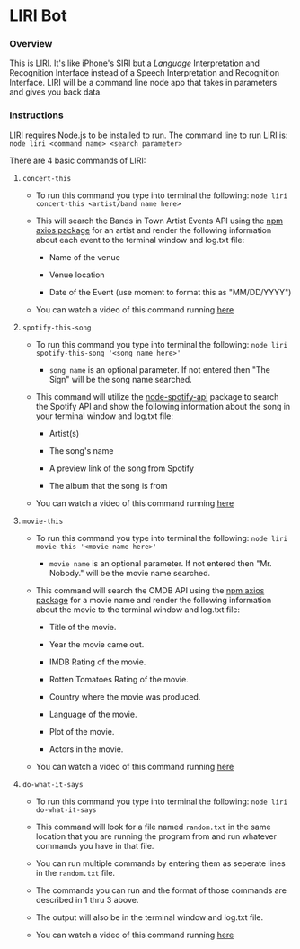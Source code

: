 # LIRI Bot

### Overview

This is LIRI. It's like iPhone's SIRI but a _Language_ Interpretation and Recognition Interface instead of a Speech Interpretation and Recognition Interface. LIRI will be a command line node app that takes in parameters and gives you back data.

### Instructions

LIRI requires Node.js to be installed to run. The command line to run LIRI is:
`node liri <command name> <search parameter>`

There are 4 basic commands of LIRI:

1. `concert-this`
    * To run this command you type into terminal the following: `node liri concert-this <artist/band name here>`
    * This will search the Bands in Town Artist Events API using the [npm axios package](https://www.npmjs.com/package/axios) for an artist and render the following information about each event to the terminal window and log.txt file:

        * Name of the venue

        * Venue location

        * Date of the Event (use moment to format this as "MM/DD/YYYY")
    * You can watch a video of this command running [here](https://drive.google.com/file/d/1vNKKUy5lfebpRyHduQo2mmGhviY5HxxP/view)

2. `spotify-this-song`
    * To run this command you type into terminal the following: `node liri spotify-this-song '<song name here>'`
        * `song name` is an optional parameter. If not entered then "The Sign" will be the song name searched. 
    * This command will utilize the [node-spotify-api](https://www.npmjs.com/package/node-spotify-api) package to search the       Spotify API and show the following information about the song in your terminal window and log.txt file:

        * Artist(s)

        * The song's name

        * A preview link of the song from Spotify

        * The album that the song is from
    * You can watch a video of this command running [here](https://drive.google.com/file/d/1x5ktsp1Kwq0uMCfe630YzFg51AxtQIGo/view)

3. `movie-this`
    * To run this command you type into terminal the following: `node liri movie-this '<movie name here>'`
        * `movie name` is an optional parameter. If not entered then "Mr. Nobody." will be the movie name searched. 
    * This command will search the OMDB API using the [npm axios package](https://www.npmjs.com/package/axios) for a movie name and render the following information about the movie to the terminal window and log.txt file:

        * Title of the movie.

        * Year the movie came out.

        * IMDB Rating of the movie.

        * Rotten Tomatoes Rating of the movie.

        * Country where the movie was produced.

        * Language of the movie.

        * Plot of the movie.
        
        * Actors in the movie. 
    * You can watch a video of this command running [here](https://drive.google.com/file/d/1ky5h-S5Bo1cFrjZiyX0q7BOKuDlHt3fu/view)

4. `do-what-it-says`
    * To run this command you type into terminal the following: `node liri do-what-it-says`

    * This command will look for a file named `random.txt` in the same location that you are running the program from and run whatever commands you have in that file. 

    * You can run multiple commands by entering them as seperate lines in the `random.txt` file. 

    * The commands you can run and the format of those commands are described in 1 thru 3 above. 

    * The output will also be in the terminal window and log.txt file. 

    * You can watch a video of this command running [here](https://drive.google.com/file/d/1e1xHLAjxqmb3DzhWGrfy-nRCwuHymZ5p/view)